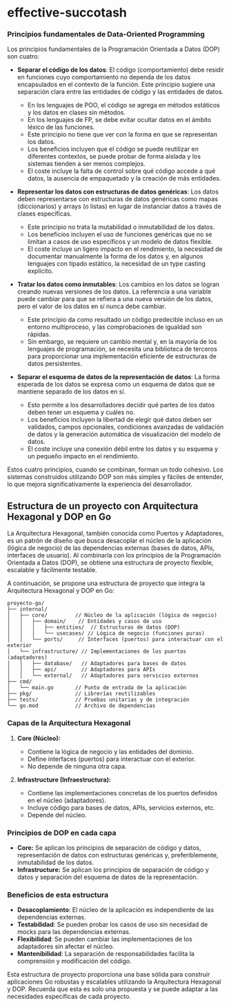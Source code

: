 # effective-succotash
### Principios fundamentales de Data-Oriented Programming

Los principios fundamentales de la Programación Orientada a Datos (DOP) son cuatro:

*   **Separar el código de los datos**: El código (comportamiento) debe residir en funciones cuyo comportamiento no dependa de los datos encapsulados en el contexto de la función. Este principio sugiere una separación clara entre las entidades de código y las entidades de datos.
    *   En los lenguajes de POO, el código se agrega en métodos estáticos y los datos en clases sin métodos.
    *   En los lenguajes de FP, se debe evitar ocultar datos en el ámbito léxico de las funciones.
    *   Este principio no tiene que ver con la forma en que se representan los datos.
    *   Los beneficios incluyen que el código se puede reutilizar en diferentes contextos, se puede probar de forma aislada y los sistemas tienden a ser menos complejos.
    *   El coste incluye la falta de control sobre qué código accede a qué datos, la ausencia de empaquetado y la creación de más entidades.

*   **Representar los datos con estructuras de datos genéricas**:  Los datos deben representarse con estructuras de datos genéricas como mapas (diccionarios) y arrays (o listas) en lugar de instanciar datos a través de clases específicas.
    *   Este principio no trata la mutabilidad o inmutabilidad de los datos.
    *   Los beneficios incluyen el uso de funciones genéricas que no se limitan a casos de uso específicos y un modelo de datos flexible.
     *  El coste incluye un ligero impacto en el rendimiento, la necesidad de documentar manualmente la forma de los datos y, en algunos lenguajes con tipado estático, la necesidad de un type casting explícito.

*   **Tratar los datos como inmutables**:  Los cambios en los datos se logran creando nuevas versiones de los datos. La referencia a una variable puede cambiar para que se refiera a una nueva versión de los datos, pero el valor de los datos en sí nunca debe cambiar.
    *   Este principio da como resultado un código predecible incluso en un entorno multiproceso, y las comprobaciones de igualdad son rápidas.
    *   Sin embargo, se requiere un cambio mental y, en la mayoría de los lenguajes de programación, se necesita una biblioteca de terceros para proporcionar una implementación eficiente de estructuras de datos persistentes.

*   **Separar el esquema de datos de la representación de datos**: La forma esperada de los datos se expresa como un esquema de datos que se mantiene separado de los datos en sí.
    *   Esto permite a los desarrolladores decidir qué partes de los datos deben tener un esquema y cuáles no.
    *   Los beneficios incluyen la libertad de elegir qué datos deben ser validados, campos opcionales, condiciones avanzadas de validación de datos y la generación automática de visualización del modelo de datos.
    *   El coste incluye una conexión débil entre los datos y su esquema y un pequeño impacto en el rendimiento.

Estos cuatro principios, cuando se combinan, forman un todo cohesivo. Los sistemas construidos utilizando DOP son más simples y fáciles de entender, lo que mejora significativamente la experiencia del desarrollador.

## Estructura de un proyecto con Arquitectura Hexagonal y DOP en Go

La Arquitectura Hexagonal, también conocida como Puertos y Adaptadores, es un patrón de diseño que busca desacoplar el núcleo de la aplicación (lógica de negocio) de las dependencias externas (bases de datos, APIs, interfaces de usuario). Al combinarla con los principios de la Programación Orientada a Datos (DOP), se obtiene una estructura de proyecto flexible, escalable y fácilmente testable.

A continuación, se propone una estructura de proyecto que integra la Arquitectura Hexagonal y DOP en Go:

```
proyecto-go/
├── internal/
│   ├── core/         // Núcleo de la aplicación (lógica de negocio)
│   │   ├── domain/    // Entidades y casos de uso
│   │   │   ├── entities/  // Estructuras de datos (DOP)
│   │   │   └── usecases/ // Lógica de negocio (funciones puras)
│   │   └── ports/     // Interfaces (puertos) para interactuar con el exterior
│   └── infrastructure/ // Implementaciones de los puertos (adaptadores)
│   │   ├── database/   // Adaptadores para bases de datos
│   │   ├── api/        // Adaptadores para APIs
│   │   └── external/   // Adaptadores para servicios externos
├── cmd/
│   └── main.go       // Punto de entrada de la aplicación
├── pkg/              // Librerías reutilizables
├── tests/            // Pruebas unitarias y de integración
└── go.mod            // Archivo de dependencias
```

### Capas de la Arquitectura Hexagonal

1. **Core (Núcleo):**
   - Contiene la lógica de negocio y las entidades del dominio.
   - Define interfaces (puertos) para interactuar con el exterior.
   - No depende de ninguna otra capa.

2. **Infrastructure (Infraestructura):**
   - Contiene las implementaciones concretas de los puertos definidos en el núcleo (adaptadores).
   - Incluye código para bases de datos, APIs, servicios externos, etc.
   - Depende del núcleo.

### Principios de DOP en cada capa

- **Core:** Se aplican los principios de separación de código y datos, representación de datos con estructuras genéricas y, preferiblemente, inmutabilidad de los datos.
- **Infrastructure:** Se aplican los principios de separación de código y datos y separación del esquema de datos de la representación.

### Beneficios de esta estructura

- **Desacoplamiento**: El núcleo de la aplicación es independiente de las dependencias externas.
- **Testabilidad**: Se pueden probar los casos de uso sin necesidad de mocks para las dependencias externas.
- **Flexibilidad**: Se pueden cambiar las implementaciones de los adaptadores sin afectar el núcleo.
- **Mantenibilidad**: La separación de responsabilidades facilita la comprensión y modificación del código.

Esta estructura de proyecto proporciona una base sólida para construir aplicaciones Go robustas y escalables utilizando la Arquitectura Hexagonal y DOP. Recuerda que esta es solo una propuesta y se puede adaptar a las necesidades específicas de cada proyecto.
